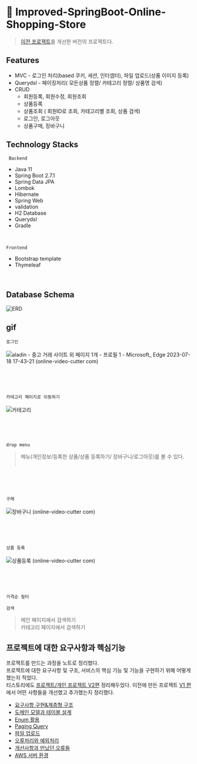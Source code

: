 # :pushpin: Improved-SpringBoot-Online-Shopping-Store
> [이전 프로젝트](https://github.com/Kim-Gyuri/SpringBoot-Online-Shopping-Store)를 개선한 버전의 프로젝트다.
## Features
+ MVC  - 로그인 처리(based 쿠키, 세션, 인터셉터), 파일 업로드(상품 이미지 등록)
+ Querydsl - 페이징처리( 모든상품 정렬/ 카테고리 정렬/ 상품명 검색)
+ CRUD
  + 회원등록, 회원수정, 회원조회
  + 상품등록
  + 상품조회 ( 회원ID로 조회, 카테고리별 조회,  상품 검색)
  + 로그인, 로그아웃 
  + 상품구매, 장바구니
  
## Technology Stacks
` Backend`
+ Java 11
+ Spring Boot 2.7.1
+ Spring Data JPA
+ Lombok
+ Hibernate
+ Spring Web
+ validation
+ H2 Database 
+ Querydsl
+ Gradle 
<br>

`Frontend`
+ Bootstrap template
+ Thymeleaf
<br>

## Database Schema
![ERD](https://github.com/Kim-Gyuri/Improved-SpringBoot-Online-Shopping-Store/assets/57389368/5eeeda0f-39f3-4ee7-bd2b-0a119a8d8e76) 

## gif
`로그인` <br> <br>
![aladin - 중고 거래 사이트 외 페이지 1개 - 프로필 1 - Microsoft_ Edge 2023-07-18 17-43-21 (online-video-cutter com)](https://github.com/Kim-Gyuri/Improved-SpringBoot-Online-Shopping-Store/assets/57389368/280ca6f0-71e3-4f06-8171-5a4fc7ce0dbf)

<br> <br> <br>

`카테고리 페이지로 이동하기`  <br> <br>
![카테고리](https://github.com/Kim-Gyuri/Improved-SpringBoot-Online-Shopping-Store/assets/57389368/328f53e5-89ac-45df-bf81-333b0e97795f)

<br> <br> <br>

`drop menu` 
> 메뉴(개인정보/등록한 상품/상품 등록하기/ 장바구니/로그아웃)를 볼 수 있다.
<br><br>

<br> <br> <br>

`구매` <br><br>
![장바구니 (online-video-cutter com)](https://github.com/Kim-Gyuri/Improved-SpringBoot-Online-Shopping-Store/assets/57389368/f01fc0db-8b47-4962-ab71-8e991b207770)

<br> <br> <br>

`상품 등록` <br><br>
![상품등록 (online-video-cutter com)](https://github.com/Kim-Gyuri/Improved-SpringBoot-Online-Shopping-Store/assets/57389368/ac51dcd4-21f1-4029-b508-ba715047ae63)

<br> <br> <br>

`가격순 필터` <br>

`검색` <br>
> 메인 페이지에서 검색하기 <br>
> 카테고리 페이지에서 검색하기

## 프로젝트에 대한 요구사항과 핵심기능
프로젝트를 만드는 과정을 노트로 정리했다. <br> 프로젝트에 대한 요구사항 및 구조, 서비스의 핵심 기능 및 기능을 구현하기 위해 어떻게 했는지 적었다. <br> 
티스토리에도 [프로젝트/개인 프로젝트 V2편](https://thumper.tistory.com/category/%ED%94%84%EB%A1%9C%EC%A0%9D%ED%8A%B8/%EA%B0%9C%EC%9D%B8%20%ED%94%84%EB%A1%9C%EC%A0%9D%ED%8A%B8%20V2) 정리해두었다. 이전에 만든 프로젝트 [V1 편](https://thumper.tistory.com/category/%ED%94%84%EB%A1%9C%EC%A0%9D%ED%8A%B8/%EA%B0%9C%EC%9D%B8%20%ED%94%84%EB%A1%9C%EC%A0%9D%ED%8A%B8%20V1)에서 어떤 사항들을 개선했고 추가했는지 정리했다. <br>
+ [요구사항 구현&계층형 구조](https://github.com/Kim-Gyuri/Improved-SpringBoot-Online-Shopping-Store/blob/main/%EB%85%B8%ED%8A%B8/%EC%9A%94%EA%B5%AC%EC%82%AC%ED%95%AD%20%EA%B5%AC%ED%98%84%26%EA%B3%84%EC%B8%B5%ED%98%95%20%EA%B5%AC%EC%A1%B0.md)
+ [도메인 모델과 테이블 설계](https://github.com/Kim-Gyuri/Improved-SpringBoot-Online-Shopping-Store/blob/main/%EB%85%B8%ED%8A%B8/%EB%8F%84%EB%A9%94%EC%9D%B8%20%EB%AA%A8%EB%8D%B8%EA%B3%BC%20%ED%85%8C%EC%9D%B4%EB%B8%94%20%EC%84%A4%EA%B3%84.md)
+ [Enum 활용](https://github.com/Kim-Gyuri/Improved-SpringBoot-Online-Shopping-Store/blob/main/%EB%85%B8%ED%8A%B8/Enum%20%ED%99%9C%EC%9A%A9.md)
+ [Paging Query](https://github.com/Kim-Gyuri/Improved-SpringBoot-Online-Shopping-Store/blob/main/%EB%85%B8%ED%8A%B8/Paging%20Query.md)
+ [파일 업로드](https://github.com/Kim-Gyuri/Improved-SpringBoot-Online-Shopping-Store/blob/main/%EB%85%B8%ED%8A%B8/%ED%8C%8C%EC%9D%BC%20%EC%97%85%EB%A1%9C%EB%93%9C.md)
+ [오류처리와 예외처리](https://github.com/Kim-Gyuri/Improved-SpringBoot-Online-Shopping-Store/blob/main/%EB%85%B8%ED%8A%B8/%EC%98%A4%EB%A5%98%EC%B2%98%EB%A6%AC%EC%99%80%20%EC%98%88%EC%99%B8%EC%B2%98%EB%A6%AC.md)
+ [개선사항과 만났던 오류들](https://github.com/Kim-Gyuri/Improved-SpringBoot-Online-Shopping-Store/blob/main/%EB%85%B8%ED%8A%B8/%EA%B0%9C%EC%84%A0%EC%82%AC%ED%95%AD%EA%B3%BC%20%EB%A7%8C%EB%82%AC%EB%8D%98%20%EC%98%A4%EB%A5%98%EB%93%A4.md)
+ [AWS 서버 환경](https://github.com/Kim-Gyuri/Improved-SpringBoot-Online-Shopping-Store/blob/main/%EB%85%B8%ED%8A%B8/AWS%20%EC%84%9C%EB%B2%84%20%ED%99%98%EA%B2%BD.md)


